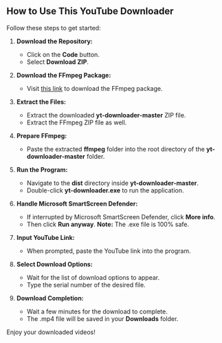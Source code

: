 ## How to Use This YouTube Downloader

Follow these steps to get started:

1. **Download the Repository:**
   - Click on the **Code** button.
   - Select **Download ZIP**.

2. **Download the FFmpeg Package:**
   - Visit [this link](https://drive.google.com/file/d/1Qjae1rfWP5Qe-jz4FTuh5cTKVDk7oqW1/view?usp=sharing) to download the FFmpeg package.

3. **Extract the Files:**
   - Extract the downloaded **yt-downloader-master** ZIP file.
   - Extract the FFmpeg ZIP file as well.

4. **Prepare FFmpeg:**
   - Paste the extracted **ffmpeg** folder into the root directory of the **yt-downloader-master** folder.

5. **Run the Program:**
   - Navigate to the **dist** directory inside **yt-downloader-master**.
   - Double-click **yt-downloader.exe** to run the application.

6. **Handle Microsoft SmartScreen Defender:**
   - If interrupted by Microsoft SmartScreen Defender, click **More info**.
   - Then click **Run anyway**. **Note:** The .exe file is 100% safe.

7. **Input YouTube Link:**
   - When prompted, paste the YouTube link into the program.

8. **Select Download Options:**
   - Wait for the list of download options to appear.
   - Type the serial number of the desired file.

9. **Download Completion:**
   - Wait a few minutes for the download to complete.
   - The .mp4 file will be saved in your **Downloads** folder.

Enjoy your downloaded videos!
